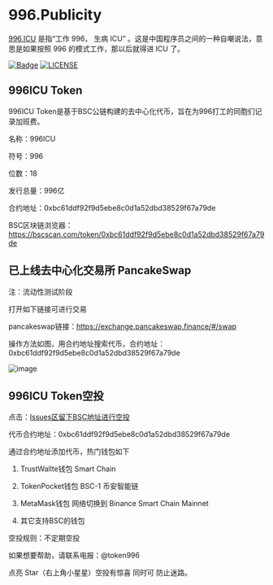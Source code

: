 # 996.Publicity

[996.ICU](https://github.com/996icu/996.ICU) 是指“工作 996， 生病 ICU” 。这是中国程序员之间的一种自嘲说法，意思是如果按照 996 的模式工作，那以后就得进 ICU 了。

[![Badge](https://img.shields.io/badge/link-996.icu-%23FF4D5B.svg?style=flat-square)](https://996.icu/#/zh_CN)
[![LICENSE](https://img.shields.io/badge/license-Anti%20996-blue.svg?style=flat-square)](https://github.com/996icu/996.ICU/blob/master/LICENSE)

## 996ICU Token
996ICU Token是基于BSC公链构建的去中心化代币，旨在为996打工的同胞们记录加班费。

名称：996ICU

符号：996

位数：18

发行总量：996亿

合约地址：0xbc61ddf92f9d5ebe8c0d1a52dbd38529f67a79de

BSC区块链浏览器：https://bscscan.com/token/0xbc61ddf92f9d5ebe8c0d1a52dbd38529f67a79de

## 已上线去中心化交易所 PancakeSwap

注：流动性测试阶段

打开如下链接可进行交易

pancakeswap链接：https://exchange.pancakeswap.finance/#/swap

操作方法如图，用合约地址搜索代币，合约地址：0xbc61ddf92f9d5ebe8c0d1a52dbd38529f67a79de

![image](https://user-images.githubusercontent.com/17825339/118229327-65d25080-b4be-11eb-81f2-c193be529a72.png)

## 996ICU Token空投

点击：[Issues区留下BSC地址进行空投](https://github.com/githubmll/996.Publicity/issues/10) 

代币合约地址：0xbc61ddf92f9d5ebe8c0d1a52dbd38529f67a79de

通过合约地址添加代币，热门钱包如下

1. TrustWallte钱包 Smart Chain

2. TokenPocket钱包 BSC-1 币安智能链

3. MetaMask钱包 网络切换到 Binance Smart Chain Mainnet

4. 其它支持BSC的钱包

空投规则：不定期空投

如果想要帮助，请联系电报：@token996

点亮 Star（右上角小星星）空投有惊喜 同时可 防止迷路。
